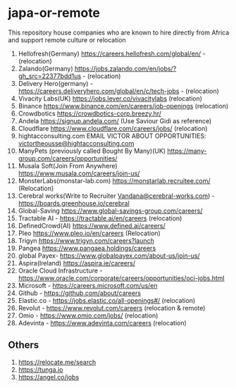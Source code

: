 # japa-or-remote
This repository house companies who are known to hire directly from Africa and support remote culture or relocation


1. Hellofresh(Germany) https://careers.hellofresh.com/global/en/ - (relocation)
2. Zalando(Germany) https://jobs.zalando.com/en/jobs/?gh_src=22377bdd1us - (relocation)
3. Delivery Hero(germany) - https://careers.deliveryhero.com/global/en/c/tech-jobs - (relocation)
4. Vivacity Labs(UK) https://jobs.lever.co/vivacitylabs (relocation)
5. Binance https://www.binance.com/en/careers/job-openings (relocation)
6. Crowdbotics https://crowdbotics-corp.breezy.hr/
7. Andela https://signup.andela.com/ (Use Saviour Gidi as reference)
8. Cloudflare https://www.cloudflare.com/careers/jobs/ (relocation)
9. hightacconsulting.com EMAIL VICTOR ABOUT OPPORTUNITIES: victortheousse@hightacconsulting.com
10. ManyPets (previously called Bought By Many)(UK) https://many-group.com/careers/opportunities/
11. Musala Soft(Join From Anywhere) https://www.musala.com/careers/join-us/
12. MonsterLabs(monstar-lab.com) https://monstarlab.recruitee.com/ (Relocation)
13. Cerebral works(Write to Recruiter Vandana@cerebral-works.com) - https://boards.greenhouse.io/cerebral
14. Global-Saving https://www.global-savings-group.com/careers/
15. Tractable AI - https://tractable.ai/en/careers (relocation)
16. DefinedCrowd(AI) https://www.defined.ai/careers/
17. Pleo https://www.pleo.io/en/careers (Relocation)
18. Trigyn https://www.trigyn.com/careers?launch
19. Pangea https://www.pangaea.holdings/careers
20. global Payex- https://www.globalpayex.com/about-us/join-us/
21. Aspira(Ireland) https://aspira.ie/careers/
22. Oracle Cloud Infrastructure - https://www.oracle.com/corporate/careers/opportunities/oci-jobs.html
23. Microsoft - https://careers.microsoft.com/us/en
24. Github - https://github.com/about/careers
25. Elastic.co - https://jobs.elastic.co/all-openings#/ (relocation)
26. Revolut - https://www.revolut.com/careers (relocation & remote) 
27. Omio - https://www.omio.com/jobs/ (relocation)
28. Adevinta - https://www.adevinta.com/careers (relocation)
## Others
1. https://relocate.me/search
2. https://tunga.io
3. https://angel.co/jobs
